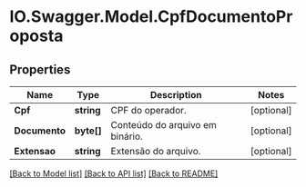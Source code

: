 # IO.Swagger.Model.CpfDocumentoProposta
## Properties

Name | Type | Description | Notes
------------ | ------------- | ------------- | -------------
**Cpf** | **string** | CPF do operador. | [optional] 
**Documento** | **byte[]** | Conteúdo do arquivo em binário. | [optional] 
**Extensao** | **string** | Extensão do arquivo. | [optional] 

[[Back to Model list]](../README.md#documentation-for-models) [[Back to API list]](../README.md#documentation-for-api-endpoints) [[Back to README]](../README.md)


